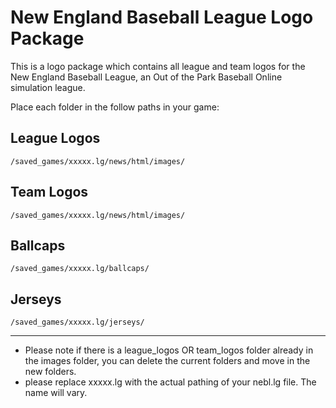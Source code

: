 New England Baseball League Logo Package
====================================

This is a logo package which contains all league and team logos for the New England Baseball League, an Out of the Park Baseball Online simulation league.

Place each folder in the follow paths in your game:

## League Logos
`/saved_games/xxxxx.lg/news/html/images/`

## Team Logos
`/saved_games/xxxxx.lg/news/html/images/`

## Ballcaps
`/saved_games/xxxxx.lg/ballcaps/`

## Jerseys
`/saved_games/xxxxx.lg/jerseys/`

***

- Please note if there is a league_logos OR team_logos folder already in the images folder, you can delete the current folders and move in the new folders.
- please replace xxxxx.lg with the actual pathing of your nebl.lg file. The name will vary.

